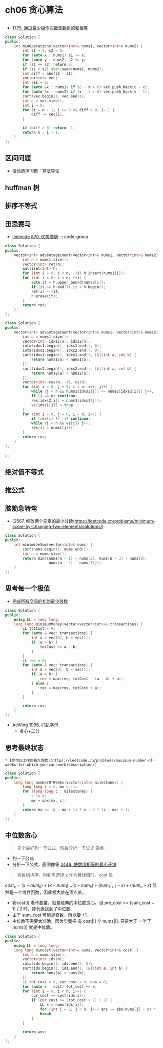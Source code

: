 # ch06 贪心算法

## 


* [1775. 通过最少操作次数使数组的和相等](https://leetcode.cn/problems/equal-sum-arrays-with-minimum-number-of-operations/)
```c++
class Solution {
public:
    int minOperations(vector<int>& nums1, vector<int>& nums2) {
        int s1 = 0, s2 = 0;
        for (auto x : nums1) s1 += x;
        for (auto y : nums2) s2 += y;
        if (s1 == s2) return 0;
        if (s1 > s2) std::swap(nums1, nums2);
        int diff = abs(s2 - s1);
        vector<int> vec;
        int res = 0;
        for (auto &x : nums1) if (6 - x > 0) vec.push_back(6 - x);
        for (auto &x : nums2) if (x - 1 > 0) vec.push_back(x - 1);
        sort(vec.begin(), vec.end());
        int n = vec.size();
        int i = 0;
        for (i = n - 1; i >= 0 && diff > 0; i--) {
            diff -= vec[i];
        }

        if (diff > 0) return -1;
        return n - i - 1;
    }
};

```

## 区间问题
* 活动选择问题：算法导论

## huffman 树

## 排序不等式

## 田忌赛马
* [leetcode 870. 优势洗牌](https://leetcode.cn/problems/advantage-shuffle/)
::: code-group
```c++ [multiset]
class Solution {
public:
    vector<int> advantageCount(vector<int>& nums1, vector<int>& nums2) {
        int n = nums1.size();
        vector<int> ret(n);
        multiset<int> h;
        for (int i = 0; i < n; ++i) h.insert(nums1[i]);
        for (int i = 0; i < n; ++i) {
            auto it = h.upper_bound(nums2[i]);
            if (it == h.end()) it = h.begin();
            ret[i] = *it;
            h.erase(it);
        }
        return ret;
    }
};
```
```c++ [排序构造]
class Solution {
public:
    vector<int> advantageCount(vector<int>& nums1, vector<int>& nums2) {
        int n = nums1.size();
        vector<int> idxs1(n), idxs2(n);
        iota(idxs1.begin(), idxs1.end(), 0);
        iota(idxs2.begin(), idxs2.end(), 0);
        sort(idxs1.begin(), idxs1.end(), [&](int a, int b) {
            return nums1[a] < nums1[b];
        });
        sort(idxs2.begin(), idxs2.end(), [&](int a, int b) {
            return nums2[a] < nums2[b];
        });
        vector<int> res(n, -1), vs(n);
        for (int i = 0, j = 0; i < n; i++, j++) {
            while (j < n && nums1[idxs1[j]] <= nums2[idxs2[i]]) j++;
            if (j == n) continue;
            res[idxs2[i]] = nums1[idxs1[j]];
            vs[idxs1[j]] = true;
        }
        for (int i = 0, j = 0; i < n; i++) {
            if (res[i] != -1) continue;
            while (j < n && vs[j]) j++;
            res[i] = nums1[j++];
        }
        return res;
    }
};

```
:::

## 绝对值不等式

## 推公式

## 脑筋急转弯
* [2567. 修改两个元素的最小分数(https://leetcode.cn/problems/minimum-score-by-changing-two-elements/solutions/)
```c++
class Solution {
public:
    int minimizeSum(vector<int>& nums) {
        sort(nums.begin(), nums.end());
        int n = nums.size();
        return min({nums[n - 1] - nums[2], nums[n - 3] - nums[0],
                    nums[n - 2] - nums[1]});
    }
};
```

## 思考每一个极值
* [完成所有交易的初始最少钱数](https://leetcode.cn/problems/minimum-money-required-before-transactions/description/)
```c++
class Solution {
public:
    using LL = long long;
    long long minimumMoney(vector<vector<int>>& transactions) {
        LL totCost = 0;
        for (auto & vec: transactions) {
            int a = vec[0], b = vec[1];
            if (a > b) {
                totCost += a - b;
            }
        }
        LL res = 0;
        for (auto & vec: transactions) {
            int a = vec[0], b = vec[1];
            if (a > b) {
                res = max(res, totCost - (a - b) + a);
            } else {
                res = max(res, totCost + a);
            }
        }

        return res;
    }
};
```
* [AcWing 1996. 打乱字母](https://www.acwing.com/problem/content/1998/)
    * 贪心+二分

## 思考最终状态
    * [你可以工作的最大周数](https://leetcode.cn/problems/maximum-number-of-weeks-for-which-you-can-work/description/)
```c++
class Solution {
public:
    long long numberOfWeeks(vector<int>& milestones) {
        long long s = 0, mx = -1;
        for (long long c : milestones) {
            s += c;
            mx = max(mx, c);
        }
        return mx <= (s - mx + 1) ? s : 2 * (s - mx) + 1;
    }
};
```

## 中位数贪心
> 这个最好列一下公式，然后分析一下公式
要点：
* 列一下公式
* 分析一下公式，画图像等
[2448. 使数组相等的最小开销](https://leetcode.cn/problems/minimum-cost-to-make-array-equal/description/)
> 将数组排序，得到当选择 x 作为目标值时，cost 是

$cost_x = (x - num_0) + (x - num_1) ... (x - num_k) + (num_{k+1} - x) + (num_{n} - x)$
显然是一个线性函数，因此极大值在顶点处。
* 将cost[i] 看作数量，就是经典的中位数贪心。当 pre_cost >= (sum_cost + 1) / 2 时，即代表找到了中位数.
* 由于 sum_cost 可能是奇数，所以要 +1.
* 中位数不需要太准确，因为毕竟把 有 cost[i] 个 nums[i]. 只要大于 一半了 nums[i] 就是中位数。
```c++
class Solution {
public:
    using LL = long long;
    long long minCost(vector<int>& nums, vector<int>& cost) {
        int n = nums.size();
        vector<int> ids(n);
        iota(ids.begin(), ids.end(), 0);
        sort(ids.begin(), ids.end(), [&](int a, int b) {
            return nums[a] < nums[b];
        });
        LL tot_cost = 0, cur_cost = 0, ans = 0;
        for (auto x : cost) tot_cost += x;
        for (int i = 0; i < n; i++) {
            cur_cost += cost[ids[i]];
            if (cur_cost >= (tot_cost + 1) / 2) {
                LL x = nums[ids[i]];
                for (int j = 0; j < n; j++) ans += abs(nums[j] - x) * (LL)cost[j];
                break;
            }
        }
        
        return ans;
    }
};
```

